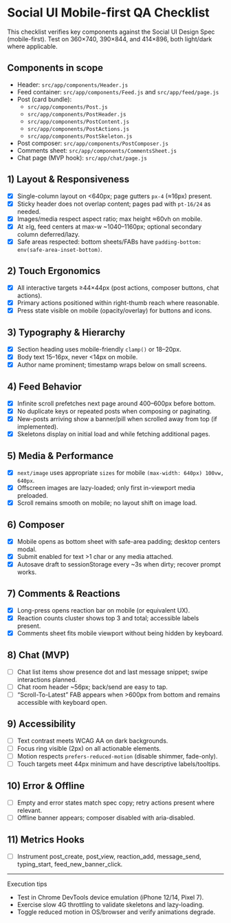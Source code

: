 # Social UI Mobile-first QA Checklist

This checklist verifies key components against the Social UI Design Spec (mobile-first). Test on 360×740, 390×844, and 414×896, both light/dark where applicable.

## Components in scope

- Header: `src/app/components/Header.js`
- Feed container: `src/app/components/Feed.js` and `src/app/feed/page.js`
- Post (card bundle):
  - `src/app/components/Post.js`
  - `src/app/components/PostHeader.js`
  - `src/app/components/PostContent.js`
  - `src/app/components/PostActions.js`
  - `src/app/components/PostSkeleton.js`
- Post composer: `src/app/components/PostComposer.js`
- Comments sheet: `src/app/components/CommentsSheet.js`
- Chat page (MVP hook): `src/app/chat/page.js`

## 1) Layout & Responsiveness

- [x] Single-column layout on <640px; page gutters `px-4` (≈16px) present.
- [x] Sticky header does not overlap content; pages pad with `pt-16/24` as needed.
- [x] Images/media respect aspect ratio; max height ≈60vh on mobile.
- [x] At ≥lg, feed centers at max-w ~1040–1160px; optional secondary column deferred/lazy.
- [x] Safe areas respected: bottom sheets/FABs have `padding-bottom: env(safe-area-inset-bottom)`.

## 2) Touch Ergonomics

- [x] All interactive targets ≥44×44px (post actions, composer buttons, chat actions).
- [x] Primary actions positioned within right-thumb reach where reasonable.
- [x] Press state visible on mobile (opacity/overlay) for buttons and icons.

## 3) Typography & Hierarchy

- [x] Section heading uses mobile-friendly `clamp()` or 18–20px.
- [x] Body text 15–16px, never <14px on mobile.
- [x] Author name prominent; timestamp wraps below on small screens.

## 4) Feed Behavior

- [x] Infinite scroll prefetches next page around 400–600px before bottom.
- [x] No duplicate keys or repeated posts when composing or paginating.
- [x] New-posts arriving show a banner/pill when scrolled away from top (if implemented).
- [x] Skeletons display on initial load and while fetching additional pages.

## 5) Media & Performance

- [x] `next/image` uses appropriate `sizes` for mobile `(max-width: 640px) 100vw, 640px`.
- [x] Offscreen images are lazy-loaded; only first in-viewport media preloaded.
- [x] Scroll remains smooth on mobile; no layout shift on image load.

## 6) Composer

- [x] Mobile opens as bottom sheet with safe-area padding; desktop centers modal.
- [x] Submit enabled for text >1 char or any media attached.
- [x] Autosave draft to sessionStorage every ~3s when dirty; recover prompt works.

## 7) Comments & Reactions

- [x] Long-press opens reaction bar on mobile (or equivalent UX).
- [x] Reaction counts cluster shows top 3 and total; accessible labels present.
- [x] Comments sheet fits mobile viewport without being hidden by keyboard.

## 8) Chat (MVP)

- [ ] Chat list items show presence dot and last message snippet; swipe interactions planned.
- [ ] Chat room header ~56px; back/send are easy to tap.
- [ ] “Scroll-To-Latest” FAB appears when >600px from bottom and remains accessible with keyboard open.

## 9) Accessibility

- [ ] Text contrast meets WCAG AA on dark backgrounds.
- [ ] Focus ring visible (2px) on all actionable elements.
- [ ] Motion respects `prefers-reduced-motion` (disable shimmer, fade-only).
- [ ] Touch targets meet 44px minimum and have descriptive labels/tooltips.

## 10) Error & Offline

- [ ] Empty and error states match spec copy; retry actions present where relevant.
- [ ] Offline banner appears; composer disabled with aria-disabled.

## 11) Metrics Hooks

- [ ] Instrument post_create, post_view, reaction_add, message_send, typing_start, feed_new_banner_click.

---

Execution tips

- Test in Chrome DevTools device emulation (iPhone 12/14, Pixel 7).
- Exercise slow 4G throttling to validate skeletons and lazy-loading.
- Toggle reduced motion in OS/browser and verify animations degrade.
